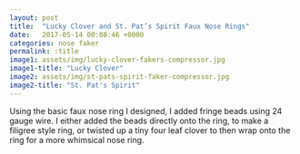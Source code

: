 ```yaml
---
layout: post
title:  "Lucky Clover and St. Pat’s Spirit Faux Nose Rings"
date:   2017-05-14 00:08:46 +0000
categories: nose faker
permalink: :title
image1: assets/img/lucky-clover-fakers-compressor.jpg
image1-title: "Lucky Clover"
image2: assets/img/st-pats-spirit-faker-compressor.jpg
image2-title: "St. Pat's Spirit"
---
```

Using the basic faux nose ring I designed, I added fringe beads using 24 gauge wire. I either added the beads directly onto the ring, to make a filigree style ring, or twisted up a tiny four leaf clover to then wrap onto the ring for a more whimsical nose ring.
